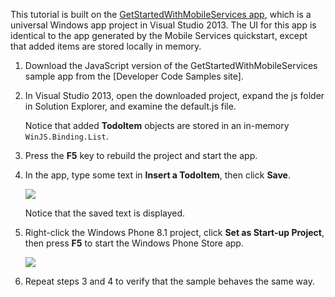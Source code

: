 ﻿
This tutorial is built on the [GetStartedWithMobileServices app](http://go.microsoft.com/fwlink/p/?LinkID=510826), which is a universal Windows app project in Visual Studio 2013. The UI for this app is identical to the app generated by the Mobile Services quickstart, except that added items are stored locally in memory. 

1. Download the JavaScript version of the GetStartedWithMobileServices sample app from the [Developer Code Samples site]. 

3. In Visual Studio 2013, open the downloaded project, expand the js folder in Solution Explorer, and examine the default.js file.

   	Notice that added **TodoItem** objects are stored in an in-memory `WinJS.Binding.List`.

4. Press the **F5** key to rebuild the project and start the app.

5. In the app, type some text in **Insert a TodoItem**, then click **Save**.

   	![](./media/mobile-services-windows-universal-dotnet-download-project/mobile-quickstart-startup.png) 

   	Notice that the saved text is displayed.

6. Right-click the Windows Phone 8.1 project, click **Set as Start-up Project**, then press **F5** to start the Windows Phone Store app.  

	![](./media/mobile-services-windows-universal-dotnet-download-project/mobile-quickstart-startup-wp8.png)

7. Repeat steps 3 and 4 to verify that the sample behaves the same way.